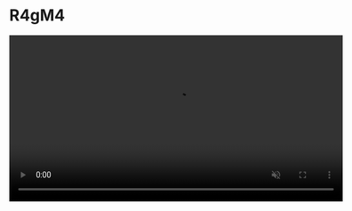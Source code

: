 # R4gM4
<video src="https://github.com/R4gM4/R4gM4/blob/main/assets/mexicanocat.mp4?raw=1" 
       width="600" controls muted loop playsinline>
  Ton navigateur ne supporte pas la vidéo. 
  <a href="https://github.com/R4gM4/R4gM4/blob/main/assets/mexicanocat.mp4?raw=1">Voir la vidéo</a>.
</video>
